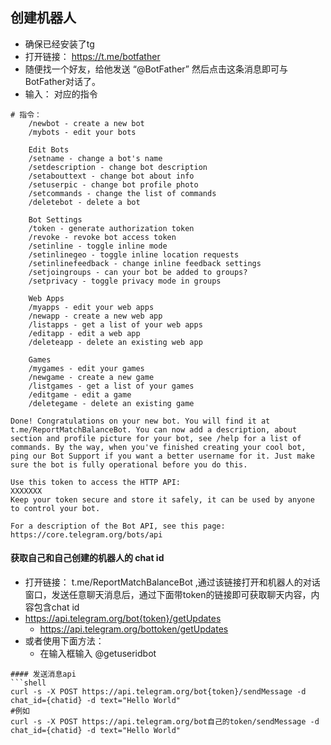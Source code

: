 ## 创建机器人

- 确保已经安装了tg
- 打开链接： https://t.me/botfather
- 随便找一个好友，给他发送 “@BotFather” 然后点击这条消息即可与BotFather对话了。
- 输入： 对应的指令

```shell
# 指令：
    /newbot - create a new bot
    /mybots - edit your bots
    
    Edit Bots
    /setname - change a bot's name
    /setdescription - change bot description
    /setabouttext - change bot about info
    /setuserpic - change bot profile photo
    /setcommands - change the list of commands
    /deletebot - delete a bot
    
    Bot Settings
    /token - generate authorization token
    /revoke - revoke bot access token
    /setinline - toggle inline mode
    /setinlinegeo - toggle inline location requests
    /setinlinefeedback - change inline feedback settings
    /setjoingroups - can your bot be added to groups?
    /setprivacy - toggle privacy mode in groups
    
    Web Apps
    /myapps - edit your web apps
    /newapp - create a new web app
    /listapps - get a list of your web apps
    /editapp - edit a web app
    /deleteapp - delete an existing web app
    
    Games
    /mygames - edit your games
    /newgame - create a new game
    /listgames - get a list of your games
    /editgame - edit a game
    /deletegame - delete an existing game
```

```shell
Done! Congratulations on your new bot. You will find it at t.me/ReportMatchBalanceBot. You can now add a description, about section and profile picture for your bot, see /help for a list of commands. By the way, when you've finished creating your cool bot, ping our Bot Support if you want a better username for it. Just make sure the bot is fully operational before you do this.

Use this token to access the HTTP API:
XXXXXXX
Keep your token secure and store it safely, it can be used by anyone to control your bot.

For a description of the Bot API, see this page: https://core.telegram.org/bots/api
```

#### 获取自己和自己创建的机器人的 chat id

- 打开链接： t.me/ReportMatchBalanceBot ,通过该链接打开和机器人的对话窗口，发送任意聊天消息后，通过下面带token的链接即可获取聊天内容，内容包含chat
  id
- https://api.telegram.org/bot{token}/getUpdates
    - https://api.telegram.org/bottoken/getUpdates
- 或者使用下面方法：
    - 在输入框输入 @getuseridbot

```
#### 发送消息api
```shell
curl -s -X POST https://api.telegram.org/bot{token}/sendMessage -d chat_id={chatid} -d text="Hello World"
#例如
curl -s -X POST https://api.telegram.org/bot自己的token/sendMessage -d chat_id={chatid} -d text="Hello World"
```
